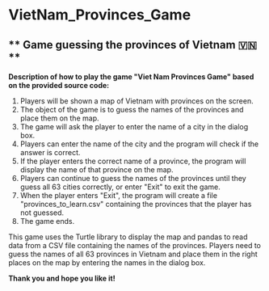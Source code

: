 # VietNam_Provinces_Game
## ** Game guessing the provinces of Vietnam :vietnam: **

**Description of how to play the game "Viet Nam Provinces Game" based on the provided source code:**

1. Players will be shown a map of Vietnam with provinces on the screen. 
2. The object of the game is to guess the names of the provinces and place them on the map. 
3. The game will ask the player to enter the name of a city in the dialog box. 
4. Players can enter the name of the city and the program will check if the answer is correct. 
5. If the player enters the correct name of a province, the program will display the name of that province on the map. 
6. Players can continue to guess the names of the provinces until they guess all 63 cities correctly, or enter "Exit" to exit the game. 
7. When the player enters "Exit", the program will create a file "provinces_to_learn.csv" containing the provinces that the player has not guessed. 
8. The game ends. 
    
This game uses the Turtle library to display the map and pandas to read data from a CSV file containing the names of the provinces. Players need to guess the names of all 63 provinces in Vietnam and place them in the right places on the map by entering the names in the dialog box. 

**Thank you and hope you like it!**

